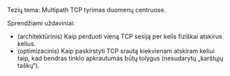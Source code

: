Tezių tema: Multipath TCP tyrimas duomenų centruose.

Sprendžiami uždaviniai:
* (architektūrinis) Kaip perduoti vieną TCP sesiją per kelis fiziškai atskirus kelius.
* (optimizacinis) Kaip paskirstyti TCP srautą kiekvienam atskiram keliui taip, kad bendras tinklo apkrautumas būtų tolygus (nesudarytų „karštųjų taškų“).

